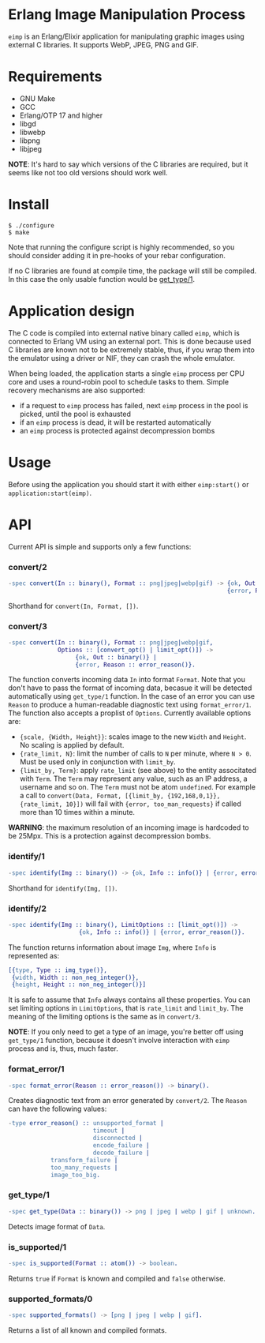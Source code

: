 Erlang Image Manipulation Process
=================================

`eimp` is an Erlang/Elixir application for manipulating graphic images using
external C libraries. It supports WebP, JPEG, PNG and GIF.

# Requirements

- GNU Make
- GCC
- Erlang/OTP 17 and higher
- libgd
- libwebp
- libpng
- libjpeg

**NOTE**: It's hard to say which versions of the C libraries are required,
but it seems like not too old versions should work well.

# Install

```
$ ./configure
$ make
```

Note that running the configure script is highly recommended, so you should consider
adding it in pre-hooks of your rebar configuration.

If no C libraries are found at compile time, the package will still be compiled.
In this case the only usable function would be [get_type/1](#get_type1).

# Application design

The C code is compiled into external native binary called `eimp`, which is
connected to Erlang VM using an external port. This is done because used C libraries
are known not to be extremely stable, thus, if you wrap them into the emulator
using a driver or NIF, they can crash the whole emulator.

When being loaded, the application starts a single `eimp` process per CPU core
and uses a round-robin pool to schedule tasks to them. Simple recovery mechanisms
are also supported:
- if a request to `eimp` process has failed, next `eimp` process in the pool is picked,
  until the pool is exhausted
- if an `eimp` process is dead, it will be restarted automatically
- an `eimp` process is protected against decompression bombs

# Usage

Before using the application you should start it with either `eimp:start()` or
`application:start(eimp)`.

# API

Current API is simple and supports only a few functions:

### convert/2
```erl
-spec convert(In :: binary(), Format :: png|jpeg|webp|gif) -> {ok, Out :: binary()} |
                                                              {error, Reason :: error_reason()}.
```

Shorthand for `convert(In, Format, [])`.

### convert/3
```erl
-spec convert(In :: binary(), Format :: png|jpeg|webp|gif,
              Options :: [convert_opt() | limit_opt()]) ->
                   {ok, Out :: binary()} |
                   {error, Reason :: error_reason()}.
```
The function converts incoming data `In` into format `Format`. Note that you don't
have to pass the format of incoming data, becasue it will be detected automatically
using `get_type/1` function. In the case of an error you can use `Reason` to produce
a human-readable diagnostic text using `format_error/1`.
The function also accepts a proplist of `Options`. Currently available options are:
- `{scale, {Width, Height}}`: scales image to the new `Width` and `Height`.
  No scaling is applied by default.
- `{rate_limit, N}`: limit the number of calls to `N` per minute, where
  `N > 0`. Must be used only in conjunction with `limit_by`.
- `{limit_by, Term}`: apply `rate_limit` (see above) to the entity associtated
  with `Term`. The `Term` may represent any value, such as an IP address, a username
  and so on. The `Term` must not be atom `undefined`. For example a call to
  `convert(Data, Format, [{limit_by, {192,168,0,1}}, {rate_limit, 10}])`
  will fail with `{error, too_man_requests}` if called more than 10 times within a minute.

**WARNING**: the maximum resolution of an incoming image is hardcoded to be 25Mpx.
This is a protection against decompression bombs.

### identify/1
```erl
-spec identify(Img :: binary()) -> {ok, Info :: info()} | {error, error_reason()}.
```
Shorthand for `identify(Img, [])`.

### identify/2
```erl
-spec identify(Img :: binary(), LimitOptions :: [limit_opt()]) ->
                    {ok, Info :: info()} | {error, error_reason()}.
```
The function returns information about image `Img`, where `Info` is represented as:
```erl
[{type, Type :: img_type()},
 {width, Width :: non_neg_integer()},
 {height, Height :: non_neg_integer()}]
```
It is safe to assume that `Info` always contains all these properties.
You can set limiting options in `LimitOptions`, that is `rate_limit` and `limit_by`.
The meaning of the limiting options is the same as in `convert/3`.

**NOTE**: If you only need to get a type of an image, you're better off using
`get_type/1` function, because it doesn't involve interaction with `eimp` process
and is, thus, much faster.

### format_error/1
```erl
-spec format_error(Reason :: error_reason()) -> binary().
```
Creates diagnostic text from an error generated by `convert/2`.
The `Reason` can have the following values:
```erl
-type error_reason() :: unsupported_format |
                        timeout |
                        disconnected |
                        encode_failure |
                        decode_failure |
			transform_failure |
			too_many_requests |
			image_too_big.
```

### get_type/1
```erl
-spec get_type(Data :: binary()) -> png | jpeg | webp | gif | unknown.
```
Detects image format of `Data`.

### is_supported/1
```erl
-spec is_supported(Format :: atom()) -> boolean.
```
Returns `true` if `Format` is known and compiled and `false` otherwise.

### supported_formats/0
```erl
-spec supported_formats() -> [png | jpeg | webp | gif].
```
Returns a list of all known and compiled formats.
